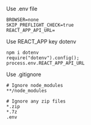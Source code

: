 Use .env file

```
BROWSER=none
SKIP_PREFLIGHT_CHECK=true
REACT_APP_API_URL=
```

Use REACT_APP key dotenv

```
npm i dotenv
require("dotenv").config();
process.env.REACT_APP_API_URL

```

Use .gitignore

```
# Ignore node_modules
**/node_modules

# Ignore any zip files
*.zip
*.7z
.env
```

